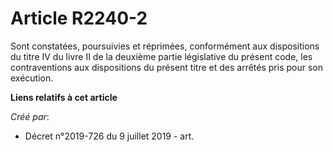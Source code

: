 # Article R2240-2

Sont constatées, poursuivies et réprimées, conformément aux dispositions du titre IV du livre II de la deuxième partie
législative du présent code, les contraventions aux dispositions du présent titre et des arrêtés pris pour son exécution.

**Liens relatifs à cet article**

_Créé par_:

  - Décret n°2019-726 du 9 juillet 2019 - art.
